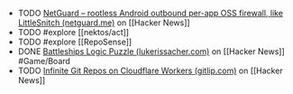 - TODO [NetGuard – rootless Android outbound per-app OSS firewall, like LittleSnitch (netguard.me)](https://news.ycombinator.com/item?id=41931035) on [[Hacker News]]
- TODO #explore [[nektos/act]]
- TODO #explore [[RepoSense]]
- DONE [Battleships Logic Puzzle (lukerissacher.com)](https://news.ycombinator.com/item?id=41946036) on [[Hacker News]] #Game/Board
- TODO [Infinite Git Repos on Cloudflare Workers (gitlip.com)](https://news.ycombinator.com/item?id=41947513) on [[Hacker News]]